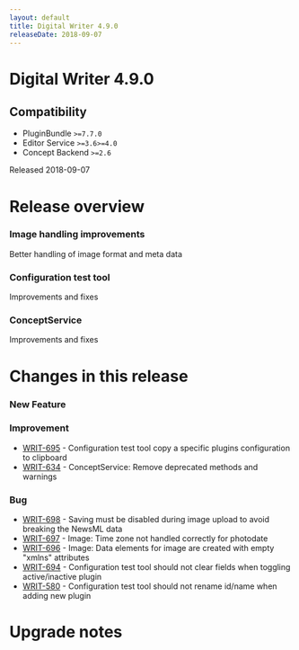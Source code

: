 ```yaml
---
layout: default
title: Digital Writer 4.9.0
releaseDate: 2018-09-07
---
```

<div class="jumbotron">
    <h1>Digital Writer 4.9.0</h1>    
    <h2>Compatibility</h2>
    <ul>
        <li>PluginBundle <code>>=7.7.0</code></li>
        <li>Editor Service <code>>=3.6</code><code>>=4.0</code></li>
        <li>Concept Backend <code>>=2.6</code></li>
    </ul>
</div>

Released 2018-09-07


# Release overview 

### Image handling improvements
Better handling of image format and meta data

### Configuration test tool
Improvements and fixes

### ConceptService
Improvements and fixes  

# Changes in this release  


### New Feature 



### Improvement 
 
 * [WRIT-695](https://jira.infomaker.se/browse/WRIT-695) - Configuration test tool copy a specific plugins configuration to clipboard  
 * [WRIT-634](https://jira.infomaker.se/browse/WRIT-634) - ConceptService: Remove deprecated methods and warnings 


### Bug 
 
 * [WRIT-698](https://jira.infomaker.se/browse/WRIT-698) - Saving must be disabled during image upload to avoid breaking the NewsML data  
 * [WRIT-697](https://jira.infomaker.se/browse/WRIT-697) - Image: Time zone not handled correctly for photodate  
 * [WRIT-696](https://jira.infomaker.se/browse/WRIT-696) - Image: Data elements for image are created with empty "xmlns" attributes  
 * [WRIT-694](https://jira.infomaker.se/browse/WRIT-694) - Configuration test tool should not clear fields when toggling active/inactive plugin  
 * [WRIT-580](https://jira.infomaker.se/browse/WRIT-580) - Configuration test tool should not rename id/name when adding new plugin 




# Upgrade notes  
                       

